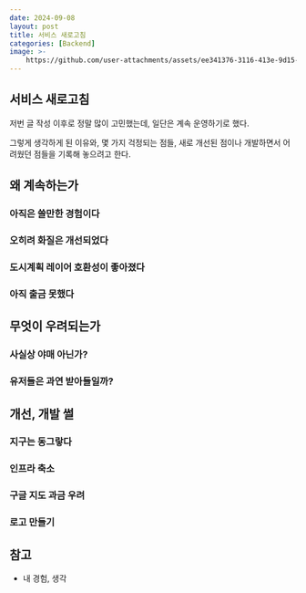 ```yaml
---
date: 2024-09-08
layout: post
title: 서비스 새로고침
categories: [Backend]
image: >-
    https://github.com/user-attachments/assets/ee341376-3116-413e-9d15-fba7451b0d17
---
```


## 서비스 새로고침

저번 글 작성 이후로 정말 많이 고민했는데, 일단은 계속 운영하기로 했다.

그렇게 생각하게 된 이유와, 몇 가지 걱정되는 점들, 새로 개선된 점이나 개발하면서 어려웠던 점들을 기록해 놓으려고 한다.

## 왜 계속하는가

### 아직은 쓸만한 경험이다


### 오히려 화질은 개선되었다


### 도시계획 레이어 호환성이 좋아졌다


### 아직 출금 못했다


## 무엇이 우려되는가

### 사실상 야매 아닌가?


### 유저들은 과연 받아들일까?



## 개선, 개발 썰

### 지구는 동그랗다


### 인프라 축소


### 구글 지도 과금 우려


### 로고 만들기



## 참고

- 내 경험, 생각
